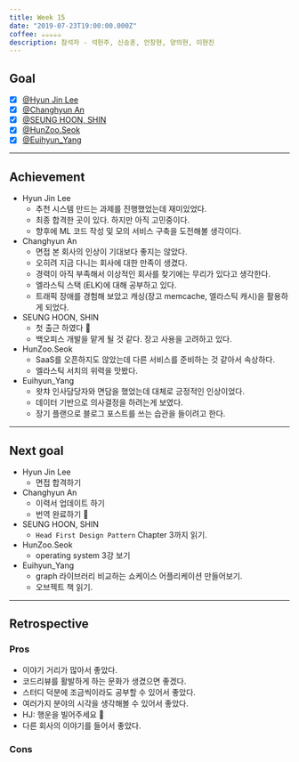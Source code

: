 ```yaml
---
title: Week 15
date: "2019-07-23T19:00:00.000Z"
coffee: ☕️️️️️️☕️☕️☕️☕️
description: 참석자 - 석헌주, 신승훈, 안창현, 양의현, 이현진
---
```


## Goal

- [x] [@Hyun Jin Lee](https://github.com/HyunTruth)
- [x] [@Changhyun An](https://github.com/achooan)
- [x] [@SEUNG HOON, SHIN](https://github.com/newinh)
- [x] [@HunZoo.Seok](https://github.com/zooozoo)
- [x] [@Euihyun_Yang](https://github.com/noahluftyang)

---

## Achievement

- Hyun Jin Lee
  - 추천 시스템 만드는 과제를 진행했었는데 재미있었다.
  - 최종 합격한 곳이 있다. 하지만 아직 고민중이다.
  - 향후에 ML 코드 작성 및 모의 서비스 구축을 도전해볼 생각이다.
- Changhyun An
  - 면접 본 회사의 인상이 기대보다 좋지는 않았다.
  - 오히려 지금 다니는 회사에 대한 만족이 생겼다.
  - 경력이 아직 부족해서 이상적인 회사를 찾기에는 무리가 있다고 생각한다.
  - 엘라스틱 스택 (ELK)에 대해 공부하고 있다.
  - 트래픽 장애를 경험해 보았고 캐싱(장고 memcache, 엘라스틱 캐시)을 활용하게 되었다.
- SEUNG HOON, SHIN
  - 첫 출근 하였다 :tada:
  - 백오피스 개발을 맡게 될 것 같다. 장고 사용을 고려하고 있다.
- HunZoo.Seok
  - SaaS를 오픈하지도 않았는데 다른 서비스를 준비하는 것 같아서 속상하다.
  - 엘라스틱 서치의 위력을 맛봤다.
- Euihyun_Yang
  - 왓챠 인사담당자와 면담을 했었는데 대체로 긍정적인 인상이었다.
  - 데이터 기반으로 의사결정을 하려는게 보였다.
  - 장기 플랜으로 블로그 포스트를 쓰는 습관을 들이려고 한다.

---

## Next goal

- Hyun Jin Lee
  - 면접 합격하기
- Changhyun An
  - 이력서 업데이트 하기
  - 번역 완료하기 :star2:
- SEUNG HOON, SHIN
  - `Head First Design Pattern` Chapter 3까지 읽기.
- HunZoo.Seok
  - operating system 3강 보기
- Euihyun_Yang
  - graph 라이브러리 비교하는 쇼케이스 어플리케이션 만들어보기.
  - 오브젝트 책 읽기.

---

## Retrospective

### Pros

- 이야기 거리가 많아서 좋았다.
- 코드리뷰를 활발하게 하는 문화가 생겼으면 좋겠다.
- 스터디 덕분에 조금씩이라도 공부할 수 있어서 좋았다.
- 여러가지 분야의 시각을 생각해볼 수 있어서 좋았다.
- HJ: 행운을 빌어주세요 :100:
- 다른 회사의 이야기를 들어서 좋았다.

### Cons
